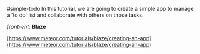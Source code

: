 #simple-todo
In this tutorial, we are going to create a simple app to manage a 'to do' list and collaborate with others on those tasks.

*front-ent:* **Blaze**

[https://www.meteor.com/tutorials/blaze/creating-an-app](https://www.meteor.com/tutorials/blaze/creating-an-app)
